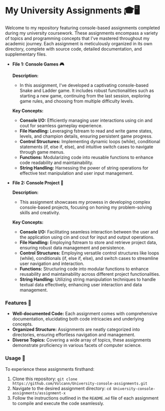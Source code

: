 # My University Assignments 🎓🖥️

Welcome to my repository featuring console-based assignments completed during my university coursework. These assignments encompass a variety of topics and programming concepts that I've mastered throughout my academic journey. Each assignment is meticulously organized in its own directory, complete with source code, detailed documentation, and supplementary files.

- **File 1: Console Games 🎮**
  
   **Description:**
  - In this assignment, I've developed a captivating console-based Snake and Ladder game. It includes robust functionalities such as starting a new game, continuing from the last session, exploring game rules, and choosing from multiple difficulty levels.
    
   **Key Concepts:**
  - **Console I/O:** Efficiently managing user interactions using cin and cout for seamless gameplay experience.
  - **File Handling:** Leveraging fstream to read and write game states, levels, and champion details, ensuring persistent game progress.
  - **Control Structures:** Implementing dynamic loops (while), conditional statements (if, else if, else), and intuitive switch cases to navigate through game menus.
  - **Functions:** Modularizing code into reusable functions to enhance code readability and maintainability.
  - **String Handling:** Harnessing the power of string operations for effective text manipulation and user input management.
 
- **File 2: Console Project 📁**
  
   **Description:**
  - This assignment showcases my prowess in developing complex console-based projects, focusing on honing my problem-solving skills and creativity.
    
   **Key Concepts:**
  - **Console I/O:** Facilitating seamless interaction between the user and the application using cin and cout for input and output operations.
  - **File Handling:** Employing fstream to store and retrieve project data, ensuring robust data management and persistence.
  - **Control Structures:** Employing versatile control structures like loops (while), conditionals (if, else if, else), and switch cases to streamline user navigation and interaction.
  - **Functions:** Structuring code into modular functions to enhance reusability and maintainability across different project functionalities.
  - **String Handling:** Utilizing string manipulation techniques to handle textual data effectively, enhancing user interaction and data management.

### Features 🌟
- **Well-documented Code:** Each assignment comes with comprehensive documentation, elucidating both code intricacies and underlying concepts.
- **Organized Structure:** Assignments are neatly categorized into directories, ensuring effortless navigation and management.
- **Diverse Topics:** Covering a wide array of topics, these assignments demonstrate proficiency in various facets of computer science.

### Usage 🚀
To experience these assignments firsthand:
1. Clone this repository:
   `git clone https://github.com/Volcann/University-console-assignments.git`
2. Navigate to the desired assignment directory:
   `cd University-console-assignments/assignment-x`
3. Follow the instructions outlined in the `README.md` file of each assignment to compile and execute the code seamlessly.

